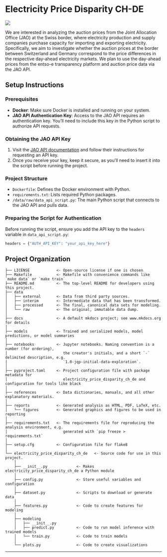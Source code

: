 # Electricity Price Disparity CH-DE

<a target="_blank" href="https://cookiecutter-data-science.drivendata.org/">
    <img src="https://img.shields.io/badge/CCDS-Project%20template-328F97?logo=cookiecutter" />
</a>

We are interested in analyzing the auction prices from the Joint Allocation Office (JAO) at the Swiss border, where electricity production and supply companies purchase capacity for importing and exporting electricity. Specifically, we aim to investigate whether the auction prices at the border between Switzerland and Germany correspond to the price differences in the respective day-ahead electricity markets. We plan to use the day-ahead prices from the entso-e transparency platform and auction price data via the JAO API.

## Setup Instructions

### Prerequisites

- **Docker**: Make sure Docker is installed and running on your system.
- **JAO API Authentication Key**: Access to the JAO API requires an authentication key. You’ll need to include this key in the Python script to authorize API requests.

### Obtaining the JAO API Key

1. Visit the [JAO API documentation](https://www.jao.eu/) and follow their instructions for requesting an API key.
2. Once you receive your key, keep it secure, as you’ll need to insert it into the script before running the project.

### Project Structure

- `Dockerfile`: Defines the Docker environment with Python.
- `requirements.txt`: Lists required Python packages.
- `/data/raw/data_api_script.py`: The main Python script that connects to the JAO API and pulls data.

### Preparing the Script for Authentication

Before running the script, ensure you add the API key to the `headers` variable in `data_api_script.py`:

```python
headers = {"AUTH_API_KEY": "your_api_key_here"}
```

## Project Organization

```
├── LICENSE            <- Open-source license if one is chosen
├── Makefile           <- Makefile with convenience commands like `make data` or `make train`
├── README.md          <- The top-level README for developers using this project.
├── data
│   ├── external       <- Data from third party sources.
│   ├── interim        <- Intermediate data that has been transformed.
│   ├── processed      <- The final, canonical data sets for modeling.
│   └── raw            <- The original, immutable data dump.
│
├── docs               <- A default mkdocs project; see www.mkdocs.org for details
│
├── models             <- Trained and serialized models, model predictions, or model summaries
│
├── notebooks          <- Jupyter notebooks. Naming convention is a number (for ordering),
│                         the creator's initials, and a short `-` delimited description, e.g.
│                         `1.0-jqp-initial-data-exploration`.
│
├── pyproject.toml     <- Project configuration file with package metadata for 
│                         electricity_price_disparity_ch_de and configuration for tools like black
│
├── references         <- Data dictionaries, manuals, and all other explanatory materials.
│
├── reports            <- Generated analysis as HTML, PDF, LaTeX, etc.
│   └── figures        <- Generated graphics and figures to be used in reporting
│
├── requirements.txt   <- The requirements file for reproducing the analysis environment, e.g.
│                         generated with `pip freeze > requirements.txt`
│
├── setup.cfg          <- Configuration file for flake8
│
└── electricity_price_disparity_ch_de   <- Source code for use in this project.
    │
    ├── __init__.py             <- Makes electricity_price_disparity_ch_de a Python module
    │
    ├── config.py               <- Store useful variables and configuration
    │
    ├── dataset.py              <- Scripts to download or generate data
    │
    ├── features.py             <- Code to create features for modeling
    │
    ├── modeling                
    │   ├── __init__.py 
    │   ├── predict.py          <- Code to run model inference with trained models          
    │   └── train.py            <- Code to train models
    │
    └── plots.py                <- Code to create visualizations
```

--------


